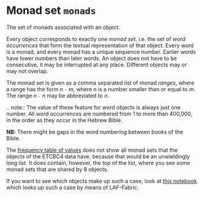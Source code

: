 # Monad set `monads`


The set of monads associated with an object.

Every object corresponds to exactly one *monad set*,
i.e. the set of *word occurrences* that form the textual representation of that object.
Every word is a monad, and every monad has a unique sequence number. Earlier words have lower numbers than later words.
An object does not have to be consecutive, it may be interrupted at any place.
Different objects may or may not overlap.

The monad set is given as a comma separated list of monad *ranges*, where a range has the form *n* `-` *m*,
where *n* is a number smaller than or equal to *m*. The range *n* `-` *n* may be abbreviated to *n*.

.. note::
    The value of these feature for word objects is always just one number.
    All word occurrences are numbered from 1 to more than 400,000, in the order as they occur in the Hebrew Bible.

**NB:**
There might be gaps in the word numbering between books of the Bible.

The
[frequency table of values](../index/monads)
does not show all monad sets that the objects of the ETCBC4 data have, because that would be an unwieldingly long list.
It does contain, however, the top of the list, where you see some monad sets that are shared by 8 objects.

If you want to see which objects make up such a case, look at
[this notebook](https://shebanq.ancient-data.org/shebanq/static/docs/tools/shebanq/monadsets.html)
which looks up such a case by means of LAF-Fabric.
